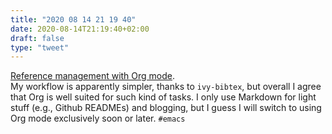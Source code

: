 ```yaml
---
title: "2020 08 14 21 19 40"
date: 2020-08-14T21:19:40+02:00
draft: false
type: "tweet"
---
```

[Reference management with Org mode](https://llazarek.com/2020/04/reference-management-with-org-mode.html).<br>
My workflow is apparently simpler, thanks to `ivy-bibtex`, but overall I agree that Org is well suited for such kind of tasks. I only use Markdown for light stuff (e.g., Github READMEs) and blogging, but I guess I will switch to using Org mode exclusively soon or later. `#emacs`
